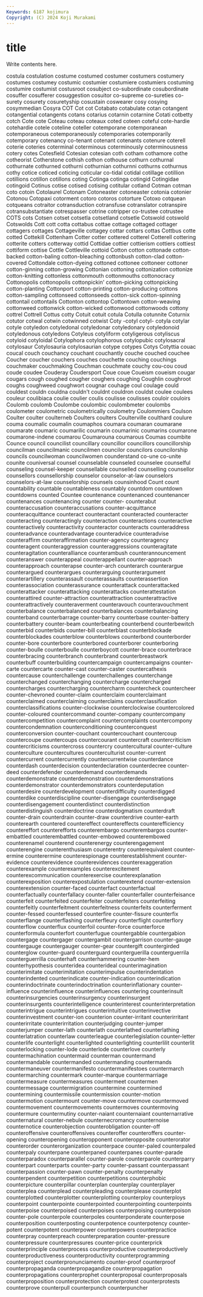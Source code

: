 ```yaml
---
Keywords: 6187 kojimura
Copyright: (C) 2024 Koji Murakami
---
```


# title

Write contents here.



 costula costulation costume costumed costumer costumers costumery costumes
costumey costumic costumier costumiere costumiers costuming costumire costumist costusroot cosubject
co-subordinate cosubordinate cosuffer cosufferer cosuggestion cosuitor co-supreme co-sureties co-surety cosurety
cosuretyship cosustain coswearer cosy cosying cosymmedian Cosyra COT Cot cot
Cotabato cotabulate cotan cotangent cotangential cotangents cotans cotarius cotarnin cotarnine
Cotati cotbetty cotch Cote cote Coteau coteau coteaux coted coteen
coteful cote-hardie cotehardie cotele coteline coteller cotemporane cotemporanean cotemporaneous cotemporaneously
cotemporaries cotemporarily cotemporary cotenancy co-tenant cotenant cotenants cotenure coterell coterie
coteries coterminal coterminous coterminously coterminousness cotery cotes Cotesfield Cotesian cotesian
coth cotham cothamore cothe cotheorist Cotherstone cothish cothon cothouse cothurn
cothurnal cothurnate cothurned cothurni cothurnian cothurnni cothurns cothurnus cothy cotice
coticed coticing coticular co-tidal cotidal cotillage cotillion cotillions cotillon cotillons
coting Cotinga cotinga cotingid Cotingidae cotingoid Cotinus cotise cotised cotising
cotitular cotland Cotman cotman coto cotoin Cotolaurel Cotonam Cotoneaster cotoneaster
cotonia cotonier Cotonou Cotopaxi cotorment cotoro cotoros cotorture Cotoxo cotquean
cotqueans cotraitor cotransduction cotransfuse cotranslator cotranspire cotransubstantiate cotrespasser cotrine cotripper
co-trustee cotrustee COTS cots Cotsen cotset cotsetla cotsetland cotsetle Cotswold
cotswold Cotswolds Cott cott cotta cottabus cottae cottage cottaged cottager
cottagers cottages Cottageville cottagey cottar cottars cottas Cottbus cotte cotted
Cottekill Cottenham Cotter cotter cottered cotterel Cotterell cottering cotterite cotters
cotterway cottid Cottidae cottier cottierism cottiers cottiest cottiform cottise Cottle
Cottleville cottoid Cotton cotton cottonade cotton-backed cotton-baling cotton-bleaching cottonbush cotton-clad
cotton-covered Cottondale cotton-dyeing cottoned cottonee cottoneer cottoner cotton-ginning cotton-growing Cottonian
cottoning cottonization cottonize cotton-knitting cottonless cottonmouth cottonmouths cottonocracy Cottonopolis cottonopolis
cottonpickin' cotton-picking cottonpicking cotton-planting Cottonport cotton-printing cotton-producing cottons cotton-sampling cottonseed
cottonseeds cotton-sick cotton-spinning cottontail cottontails Cottonton cottontop Cottontown cotton-weaving cottonweed
cottonwick cotton-wicked cottonwood cottonwoods cottony cottrel Cottrell Cottus cotty Cotuit
cotuit cotula Cotulla cotunnite Coturnix cotutor cotwal cotwin cotwinned cotwist
Coty -cotyl cotyl- cotyla cotylar cotyle cotyledon cotyledonal cotyledonar cotyledonary
cotyledonoid cotyledonous cotyledons Cotyleus cotyliform cotyligerous cotyliscus cotyloid cotyloidal Cotylophora
cotylophorous cotylopubic cotylosacral cotylosaur Cotylosauria cotylosaurian cotype cotypes Cotys Cotyttia
couac coucal couch couchancy couchant couchantly couche couched couchee Coucher
coucher couchers couches couchette couching couchings couchmaker couchmaking Couchman couchmate
couchy cou-cou coud coude coudee Couderay Coudersport Coue coue Coueism
coueism cougar cougars cough coughed cougher coughers coughing Coughlin coughroot
coughs coughweed coughwort cougnar couhage coul coulage could couldest couldn
couldna couldn't couldnt couldron couldst coulee coulees couleur coulibiaca coulie
coulier coulis coulisse coulisses couloir couloirs Coulomb coulomb Coulombe coulombic
coulombmeter coulombs coulometer coulometric coulometrically coulometry Coulommiers Coulson Coulter coulter
coulterneb Coulters coulters Coulterville coulthard coulure couma coumalic coumalin coumaphos
coumara coumaran coumarane coumarate coumaric coumarilic coumarin coumarinic coumarins coumarone
coumarone-indene coumarou Coumarouna coumarous Coumas coumbite Counce council councilist councillary
councillor councillors councillorship councilman councilmanic councilmen councilor councilors councilorship councils
councilwoman councilwomen counderstand co-une co-unite counite couniversal counsel counselable counseled
counselee counselful counseling counsel-keeper counsellable counselled counselling counsellor counsellors counsellorship
counselor counselor-at-law counselors counselors-at-law counselorship counsels counsinhood Count count countability
countable countableness countably countdom countdown countdowns counted Countee countenance countenanced
countenancer countenances countenancing counter counter- counterabut counteraccusation counteraccusations counter-acquittance counteracquittance
counteract counteractant counteracted counteracter counteracting counteractingly counteraction counteractions counteractive counteractively
counteractivity counteractor counteracts counteraddress counteradvance counteradvantage counteradvice counteradvise counteraffirm counteraffirmation
counter-agency counteragency counteragent counteraggression counteraggressions counteragitate counteragitation counteralliance counterambush counterannouncement
counteranswer counterappeal counterappellant counter-approach counterapproach counterapse counter-arch counterarch counterargue counterargued
counterargues counterarguing counterargument counterartillery counterassault counterassaults counterassertion counterassociation counterassurance counterattack
counterattacked counterattacker counterattacking counterattacks counterattestation counterattired counter-attraction counterattraction counterattractive counterattractively
counteraverment counteravouch counteravouchment counterbalance counterbalanced counterbalances counterbalancing counterband counterbarrage counter-barry
counterbase counter-battery counterbattery counter-beam counterbeating counterbend counterbewitch counterbid counterbids counter-bill
counterblast counterblockade counterblockades counterblow counterblows counterbond counterborder counter-bore counterbore counterbored
counterborer counterboring counter-boulle counterboulle counterboycott counter-brace counterbrace counterbracing counterbranch counterbrand
counterbreastwork counterbuff counterbuilding countercampaign countercampaigns counter-carte countercarte counter-cast counter-caster countercathexis
countercause counterchallenge counterchallenges counterchange counterchanged counterchanging countercharge countercharged countercharges countercharging
countercharm countercheck countercheer counter-chevroned counter-claim counterclaim counterclaimant counterclaimed counterclaiming counterclaims
counterclassification counterclassifications counter-clockwise counterclockwise countercolored counter-coloured countercommand counter-company countercompany countercompetition
countercomplaint countercomplaints countercompony countercondemnation counterconditioning counterconquest counterconversion counter-couchant countercouchant countercoup
countercoupe countercoups countercourant countercraft countercriticism countercriticisms countercross countercry countercultural counter-culture
counterculture countercultures counterculturist counter-current countercurrent countercurrently countercurrentwise counterdance counterdash counterdecision
counterdeclaration counterdecree counter-deed counterdefender counterdemand counterdemands counterdemonstrate counterdemonstration counterdemonstrations counterdemonstrator
counterdemonstrators counterdeputation counterdesire counterdevelopment counterdifficulty counterdigged counterdike counterdiscipline counter-disengage counterdisengage
counterdisengagement counterdistinct counterdistinction counterdistinguish counterdoctrine counterdogmatism counterdraft counter-drain counterdrain counter-draw
counterdrive counter-earth counterearth countered countereffect countereffects counterefficiency countereffort counterefforts counterembargo
counterembargos counter-embattled counterembattled counter-embowed counterembowed counterenamel counterend counterenergy counterengagement counterengine
counterenthusiasm counterentry counterequivalent counter-ermine counterermine counterespionage counterestablishment counter-evidence counterevidence counterevidences
counterexaggeration counterexample counterexamples counterexcitement counterexcommunication counterexercise counterexplanation counterexposition counterexpostulation counterextend
counter-extension counterextension counter-faced counterfact counterfactual counterfactually counterfallacy counter-faller counterfaller counterfeisance
counterfeit counterfeited counterfeiter counterfeiters counterfeiting counterfeitly counterfeitment counterfeitness counterfeits counterferment
counter-fessed counterfessed counterfire counter-fissure counterfix counterflange counterflashing counterfleury counterflight counterflory
counterflow counterflux counterfoil counter-force counterforce counterformula counterfort counterfugue countergabble countergabion
countergage countergager countergambit countergarrison counter-gauge countergauge countergauger counter-gear countergift countergirded
counterglow counter-guard counterguard counterguerilla counterguerrila counterguerrilla counterhaft counterhammering counter-hem counterhypothesis
counteridea counterideal counterimagination counterimitate counterimitation counterimpulse counterindentation counterindented counterindicate counter-indication
counterindication counterindoctrinate counterindoctrination counterinflationary counter-influence counterinfluence counterinfluences countering counterinsult counterinsurgencies
counterinsurgency counterinsurgent counterinsurgents counterintelligence counterinterest counterinterpretation counterintrigue counterintrigues counterintuitive counterinvective
counterinvestment counter-ion counterion counter-irritant counterirritant counterirritate counterirritation counterjudging counter-jumper counterjumper
counter-lath counterlath counterlathed counterlathing counterlatration counterlaw counterleague counterlegislation counter-letter counterlife
counterlight counterlighted counterlighting counterlilit counterlit counterlocking counter-lode counterlode counterlove counterly
countermachination countermaid counterman countermand countermandable countermanded countermanding countermands countermaneuver countermanifesto
countermanifestoes countermarch countermarching countermark counter-marque countermarriage countermeasure countermeasures countermeet countermen
countermessage countermigration countermine countermined countermining countermissile countermission counter-motion countermotion countermount
counter-move countermove countermoved countermovement countermovements countermoves countermoving countermure countermutiny counter-naiant
counternaiant counternarrative counternatural counter-nebule counternecromancy counternoise counternotice counterobjection counterobligation counter-off
counteroffensive counteroffensives counteroffer counteroffers counter-opening counteropening counteropponent counteropposite counterorator counterorder
counterorganization counterpace counter-paled counterpaled counterpaly counterpane counterpaned counterpanes counter-parade counterparadox
counterparallel counter-parole counterparole counterparry counterpart counterparts counter-party counter-passant counterpassant counterpassion
counter-pawn counter-penalty counterpenalty counterpendent counterpetition counterpetitions counterphobic counterpicture counterpillar counterplan
counterplay counterplayer counterplea counterplead counterpleading counterplease counterplot counterplotted counterplotter counterplotting
counterploy counterploys counterpoint counterpointe counterpointed counterpointing counterpoints counterpoise counterpoised counterpoises
counterpoising counterpoison counter-pole counterpole counterpoles counterponderate counterpose counterposition counterposting counterpotence
counterpotency counter-potent counterpotent counterpower counterpowers counterpractice counterpray counterpreach counterpreparation counter-pressure
counterpressure counterpressures counter-price counterprick counterprinciple counterprocess counterproductive counterproductively counterproductiveness counterproductivity
counterprogramming counterproject counterpronunciamento counter-proof counterproof counterpropaganda counterpropagandize counterpropagation counterpropagations counterprophet
counterproposal counterproposals counterproposition counterprotection counterprotest counterprotests counterprove counterpull counterpunch counterpuncher
